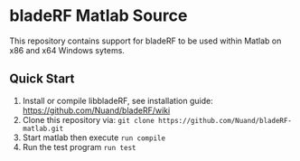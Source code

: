 # bladeRF Matlab Source #
This repository contains support for bladeRF to be used within Matlab on x86 and x64 Windows sytems.

## Quick Start ##
1. Install or compile libbladeRF, see installation guide: https://github.com/Nuand/bladeRF/wiki
2. Clone this repository via: ```git clone https://github.com/Nuand/bladeRF-matlab.git```
3. Start matlab then execute ```run compile```
4. Run the test program ```run test```